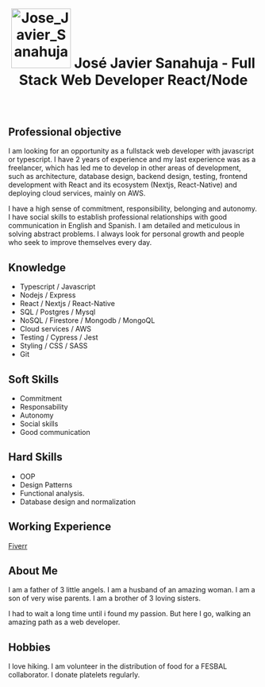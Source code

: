 
<header style="display:flex; align-items:center;">
   <h1> 
     <picture> 
       <source media="(prefers-color-scheme: dark)" srcset="https://avatars.githubusercontent.com/u/82359964?v=4"> 
       <img alt="Jose_Javier_Sanahuja" src="https://avatars.githubusercontent.com/u/82359964?v=4" width="120px" height="auto"> 
     </picture> 
      <span>José Javier Sanahuja - Full Stack Web Developer React/Node</span>
   </h1> 
</header>

## Professional objective

I am looking for an opportunity as a fullstack web developer with javascript or typescript. I have 2 years of experience and my last experience was as a freelancer, which has led me to develop in other areas of development, such as architecture, database design, backend design, testing, frontend development with React and its ecosystem (Nextjs, React-Native) and deploying cloud services, mainly on AWS.

I have a high sense of commitment, responsibility, belonging and autonomy. I have social skills to establish professional relationships with good communication in English and Spanish. I am detailed and meticulous in solving abstract problems. I always look for personal growth and people who seek to improve themselves every day.

 ## Knowledge 
  
 * Typescript / Javascript
 * Nodejs / Express
 * React / Nextjs / React-Native
 * SQL / Postgres / Mysql
 * NoSQL / Firestore / Mongodb / MongoQL
 * Cloud services / AWS
 * Testing / Cypress / Jest
 * Styling / CSS / SASS
 * Git

 ## Soft Skills
  
 - Commitment
 - Responsability
 - Autonomy
 - Social skills
 - Good communication
 
 ## Hard Skills
 
 - OOP
 - Design Patterns
 - Functional analysis.
 - Database design and normalization
  
 ## Working Experience 
  
 [Fiverr](https://fiverr.com/JoseJSanahuja)
  
 ## About Me
  
 I am a father of 3 little angels. I am a husband of an amazing woman. I am a son of very wise parents. I am a brother of 3 loving sisters.
 
 I had to wait a long time until i found my passion. But here I go, walking an amazing path as a web developer.
 
 ## Hobbies
  
 I love hiking. I am volunteer in the distribution of food for a FESBAL collaborator. I donate platelets regularly.


<!---
josejaviersanahuja/josejaviersanahuja is a ✨ special ✨ repository because its `README.md` (this file) appears on your GitHub profile.
You can click the Preview link to take a look at your changes.
--->

